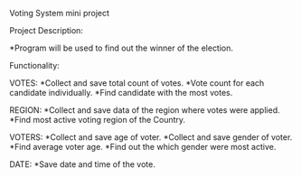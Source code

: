 Voting System mini project

Project Description:

*Program will be used to find out the winner of the election.

Functionality:

VOTES:
*Collect and save total count of votes.
*Vote count for each candidate individually.
*Find candidate with the most votes.

REGION:
*Collect and save data of the region where votes were applied.
*Find most active voting region of the Country.

VOTERS:
*Collect and save age of voter.
*Collect and save gender of voter.
*Find average voter age.
*Find out the which gender were most active.

DATE:
*Save date and time of the vote.
